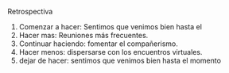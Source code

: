 Retrospectiva

1. Comenzar a hacer: Sentimos que venimos bien hasta el 
2. Hacer mas: Reuniones más frecuentes.
3. Continuar haciendo: fomentar el compañerismo.
4. Hacer menos: dispersarse con los encuentros virtuales.
5. dejar de hacer: sentimos que venimos bien hasta el momento
